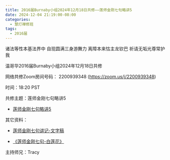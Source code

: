 ```yaml
---
title: 2016届Burnaby小组2024年12月18日共修——莲师金刚七句略讲5
date: 2024-12-04 21:19:00-08:00
categories:
  - 慧灯禅修班
tags:
  - 2016届
---
```

诸法等性本基法界中 自现圆满三身游舞力 离障本来怙主龙钦巴 祈请无垢光尊常护我



温哥华2016届Burnaby小组2024年12月18日共修



网络共修Zoom房间号码： 2200939348 (<https://zoom.us/j/2200939348>)



时间：18:20 PST



共修主题：莲师金刚七句略讲5

* [莲师金刚七句略讲5](https://www.riyuebianzhao.com/%E5%88%9D%E7%BA%A7/%E5%8A%A0%E8%A1%8C/%E8%8E%B2%E5%B8%88%E4%B8%83%E5%8F%A5%E7%A5%88%E7%A5%B7%E6%96%87%E9%87%8A/%E4%B8%8A%E5%B8%88%E8%AF%BE%E5%A0%82-%E8%8E%B2%E5%B8%88%E4%B8%83%E5%8F%A5%E7%A5%88%E7%A5%B7%E6%96%87%E9%87%8A/%E4%B8%8A%E5%B8%88%E8%AF%BE%E5%A0%82-%E8%8E%B2%E5%B8%88%E9%87%91%E5%88%9A%E4%B8%83%E5%8F%A5%E7%95%A5%E8%AE%B25)



其它资料：

* [莲师金刚七句讲记-文字稿](https://drive.google.com/file/d/1oGh6kjEBGDJfZdx_Pr_so2d6xnqWh2WY/view)

* [《莲师金刚七句-白莲花》](https://drive.google.com/file/d/1jD-Lrs107T3UPVdAvSUQP9N-Er8i6-a-/view)

主持师兄：Tracy
